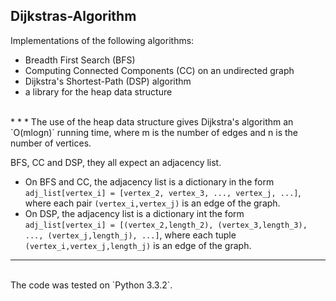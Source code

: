 Dijkstras-Algorithm
-------------------

Implementations of the following algorithms:
* Breadth First Search (BFS)
* Computing Connected Components (CC) on an undirected graph
* Dijkstra's Shortest-Path (DSP) algorithm
* a library for the heap data structure

<br>
* * *
The use of the heap data structure gives Dijkstra's algorithm an `O(mlogn)` running time, where m is the number of edges and n is the number of vertices.

BFS, CC and DSP, they all expect an adjacency list.
* On BFS and CC, the adjacency list is a dictionary in the form `adj_list[vertex_i] = [vertex_2, vertex_3, ..., vertex_j, ...]`, where each pair `(vertex_i,vertex_j)` is an edge of the graph.
* On DSP, the adjacency list is a dictionary int the form `adj_list[vertex_i] = [(vertex_2,length_2), (vertex_3,length_3), ..., (vertex_j,length_j), ...]`, where each tuple `(vertex_i,vertex_j,length_j)` is an edge of the graph.

* * *
<br>
The code was tested on `Python 3.3.2`.
